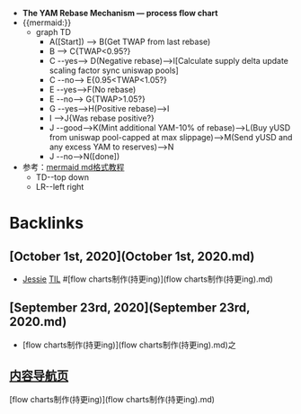 - __The YAM Rebase Mechanism — process flow chart__
- {{mermaid:}}
    - graph TD
        - A([Start]) --> B(Get TWAP from last rebase)
        - B --> C{TWAP<0.95?}
        - C --yes--> D(Negative rebase)-->I[Calculate supply delta update scaling factor sync uniswap pools]
        - C --no--> E{0.95<TWAP<1.05?}
        - E --yes-->F(No rebase)
        - E --no--> G{TWAP>1.05?}
        - G --yes-->H(Positive rebase)-->I
        - I -->J{Was rebase positive?}
        - J --good-->K(Mint additional YAM-10% of rebase)-->L(Buy yUSD from uniswap pool-capped at max slippage)-->M(Send yUSD and any excess YAM to reserves)-->N
        - J --no-->N([done])
- 参考：[mermaid md格式教程](https://mermaid-js.github.io/mermaid/diagrams-and-syntax-and-examples/flowchart.html)
    - TD--top down
    - LR--left right

# Backlinks
## [October 1st, 2020](October 1st, 2020.md)
- [Jessie](Jessie.md) [TIL](TIL.md) #[flow charts制作(持更ing)](flow charts制作(持更ing).md)

## [September 23rd, 2020](September 23rd, 2020.md)
- [flow charts制作(持更ing)](flow charts制作(持更ing).md)之

## [内容导航页](内容导航页.md)
[flow charts制作(持更ing)](flow charts制作(持更ing).md)

